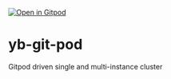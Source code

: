 [![Open in Gitpod](https://gitpod.io/button/open-in-gitpod.svg)](https://gitpod.io/#https://github.com/yogendra/yb-git-pod.git)

# yb-git-pod
Gitpod driven single and multi-instance cluster
